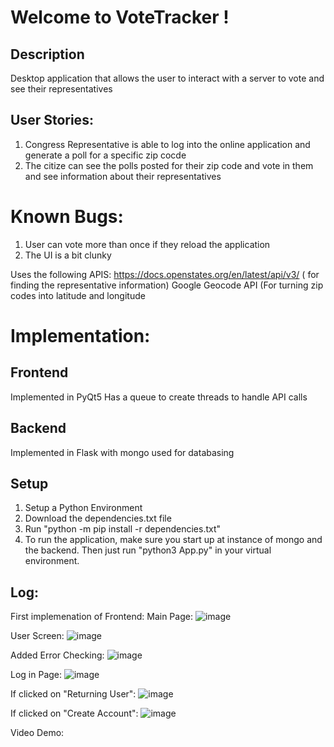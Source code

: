 # Welcome to VoteTracker !
## Description
Desktop application that allows the user to interact with a server to vote and see their representatives

## User Stories:
1. Congress Representative is able to log into the online application and generate a poll for a specific zip cocde
2. The citize can see the polls posted for their zip code and vote in them and see information about their representatives


# Known Bugs:
1. User can vote more than once if they reload the application 
2. The UI is a bit clunky


Uses the following APIS:
https://docs.openstates.org/en/latest/api/v3/  ( for finding the representative information)
Google Geocode API (For turning zip codes into latitude and longitude

# Implementation:
## Frontend
Implemented in PyQt5 
Has a queue to create threads to handle API calls

## Backend
Implemented in Flask with mongo used for databasing

## Setup
1. Setup a Python Environment 
2. Download the dependencies.txt file 
3. Run "python -m pip install -r dependencies.txt" 
4. To run the application, make sure you start up at instance of mongo and the backend. Then just run "python3 App.py" in your virtual environment. 


## Log:
First implemenation of Frontend:
Main Page:
![image](https://user-images.githubusercontent.com/55038099/117233947-1327d300-adf2-11eb-84e0-23c24655082b.png)

User Screen:
![image](https://user-images.githubusercontent.com/55038099/117233999-276bd000-adf2-11eb-8961-8b21d17fe730.png)


Added Error Checking:
![image](https://user-images.githubusercontent.com/55038099/117236055-f1304f80-adf5-11eb-93c6-06ec8caac053.png)

Log in Page:
![image](https://user-images.githubusercontent.com/55038099/117236083-00af9880-adf6-11eb-8279-38366e87061b.png)


If clicked on "Returning User":
![image](https://user-images.githubusercontent.com/55038099/117237169-55eca980-adf8-11eb-8e0b-4fd477423129.png)

If clicked on "Create Account":
![image](https://user-images.githubusercontent.com/55038099/117479716-a9611380-af2e-11eb-81fe-710cf8b3f72f.png)

Video Demo:






